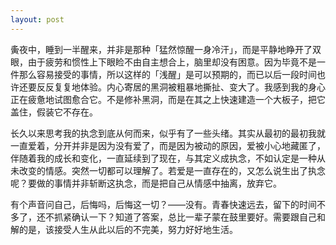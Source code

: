 ```yaml
---
layout: post
---
```


夤夜中，睡到一半醒来，并非是那种「猛然惊醒一身冷汗」，而是平静地睁开了双眼，由于疲劳和惯性上下眼睑不由自主想合上，脑里却没有困意。因为毕竟不是一件那么容易接受的事情，所以这样的「浅醒」是可以预期的，而已以后一段时间也许还要反反复复地体验。内心寄居的黑洞被粗暴地撕扯、变大了。我感到我的身心正在疲惫地试图愈合它。不是修补黑洞，而是在其之上快速建造一个大板子，把它盖住，假装它不存在。

长久以来思考我的执念到底从何而来，似乎有了一些头绪。其实从最初的最初我就一直爱着，分开并非是因为没有爱了，而是因为被动的原因，爱被小心地藏匿了，伴随着我的成长和变化，一直延续到了现在，与其定义成执念，不如认定是一种从未改变的情感。突然一切都可以理解了。若爱是一直存在的，又怎么说生出了执念呢？要做的事情并非斩断这执念，而是把自己从情感中抽离，放弃它。

有个声音问自己，后悔吗，后悔这一切？——没有。青春快速远去，留下的时间不多了，还不抓紧确认一下？知道了答案，总比一辈子蒙在鼓里要好。需要跟自己和解的是，该接受人生从此以后的不完美，努力好好地生活。

